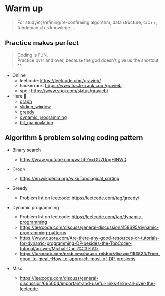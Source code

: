 # Warm up
> For studying/refining/re-confirming algorithm, data structure, c/c++, fundemantal cs knowlege ...

## Practice makes perfect
> Coding is FUN.  
> Practice over and over, because the god doesn't give us the shortcut ^^.
- Online 
  - leetcode: https://leetcode.com/gravieb/
  - hackerrank: https://www.hackerrank.com/gravieb
  - spoj: https://www.spoj.com/status/gravieb/
- Here :muscle:
  - [graph](practice/cpp/graph)
  - [sliding_window](practice/cpp/sliding_window)
  - [greedy](practice/cpp/greedy)
  - [dynamic_programming](practice/cpp/dynamic_programming)
  - [bit_manipulation](practice/cpp/bit_manipulation)

## Algorithm & problem solving coding pattern
- Binary search
  - https://www.youtube.com/watch?v=GU7DpgHINWQ
- Graph
  - https://en.wikipedia.org/wiki/Topological_sorting
- Greedy
  - Problem list on leetcode: https://leetcode.com/tag/greedy/
- Dynamic programming
  - Problem list on leetcode: https://leetcode.com/tag/dynamic-programming
  - https://leetcode.com/discuss/general-discussion/458695/dynamic-programming-patterns
  - https://www.quora.com/Are-there-any-good-resources-or-tutorials-for-dynamic-programming-DP-besides-the-TopCoder-tutorial/answer/Michal-Danil%C3%A1k
  - https://leetcode.com/problems/house-robber/discuss/156523/From-good-to-great.-How-to-approach-most-of-DP-problems
  

- Misc
  - https://leetcode.com/discuss/general-discussion/665604/important-and-useful-links-from-all-over-the-leetcode